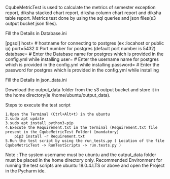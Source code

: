 CqubeMetricTest is used to calculate the metrics of semester exception report, diksha stacked chart report, diksha column chart report and diksha table report.
Metrics test done by using the sql queries and json files(s3 output bucket json files).

Fill the Details in Database.ini

[pgsql] 
host= # hostname for connecting to postgres (ex :locahost or public ip) 
port=5432 # Port number for postgres (default port number is 5432)
database= # Enter the Database name for postgres which is provided in the config.yml while installing 
user= # Enter the username name for postgres which is provided in the config.yml while installing 
password= # Enter the password for postgres which is provided in the config.yml while installing

Fill the Details in json_data.ini

Download the output_data folder from the s3 output bucket and store it in the home directory(ie /home/ubuntu/output_data).

Steps to execute the test script

	1.Open the Terminal (Ctrl+Alt+t) in the ubuntu
	2.sudo apt update
	3.sudo apt install python3-pip
	4.Execute the Requirement.txt in the terminal (Requirement.txt file present in the CqubeMetricTest Folder) [mandatory]
	    pip3 install -r Requirement.txt 
	5.Run the test script by using the run_tests.py ( Location of the file CqubeMetricTest -> RunTestScripts -> run.tests.py )
        
Note : 
The system username must be ubuntu and the output_data folder must be placed in the home directory only.
Recommended Environment for running the test scripts are ubuntu 18.0.4.LTS or above and open the Project in the Pycharm ide.
